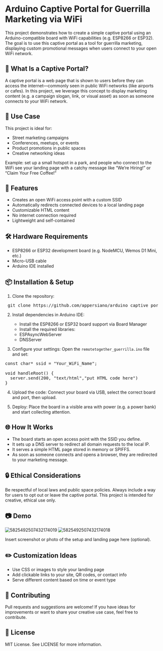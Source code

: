 # Arduino Captive Portal for Guerrilla Marketing via WiFi

This project demonstrates how to create a simple captive portal using an Arduino-compatible board with WiFi capabilities (e.g. ESP8266 or ESP32). The goal is to use this captive portal as a tool for guerrilla marketing, displaying custom promotional messages when users connect to your open WiFi network.

## 📡 What Is a Captive Portal?

A captive portal is a web page that is shown to users before they can access the internet—commonly seen in public WiFi networks (like airports or cafes). In this project, we leverage this concept to display marketing content (e.g. a campaign slogan, link, or visual asset) as soon as someone connects to your WiFi network.

## 🎯 Use Case
This project is ideal for:
-	Street marketing campaigns
-	Conferences, meetups, or events
-	Product promotions in public spaces
-	Creative networking ideas

 Example: set up a small hotspot in a park, and people who connect to the WiFi see your landing page with a catchy message like “We’re Hiring!” or “Claim Your Free Coffee!”

## 🚀 Features
-	Creates an open WiFi access point with a custom SSID
-	Automatically redirects connected devices to a local landing page
-	Customizable HTML content
-	No internet connection required
-	Lightweight and self-contained

## 🛠️ Hardware Requirements

-	ESP8266 or ESP32 development board (e.g. NodeMCU, Wemos D1 Mini, etc.)
-	Micro-USB cable
-	Arduino IDE installed

 ## 📦 Installation & Setup
1.	Clone the repository:
<pre lang="bash">
 git clone https://github.com/appersiano/arduino_captive_portal.git
</pre>

2.	Install dependencies in Arduino IDE:
 
	-	Install the ESP8266 or ESP32 board support via Board Manager
	-	Install the required libraries:
	-	ESPAsyncWebServer
	-	DNSServer

3.	Configure your settings:
Open the `remotetogether_guerrilla.ino` file and set:

<pre lang="cpp">
const char* ssid = "Your_WiFi_Name";

void handleRoot() {
  server.send(200, "text/html","put HTML code here")
}
</pre>

4.	Upload the code:
Connect your board via USB, select the correct board and port, then upload.

5.	Deploy:
Place the board in a visible area with power (e.g. a power bank) and start collecting attention.


## 🌐 How It Works
-	The board starts an open access point with the SSID you define.
-	It sets up a DNS server to redirect all domain requests to the local IP.
-	It serves a simple HTML page stored in memory or SPIFFS.
-	As soon as someone connects and opens a browser, they are redirected to your marketing message.

## 🔒 Ethical Considerations

Be respectful of local laws and public space policies. Always include a way for users to opt out or leave the captive portal. This project is intended for creative, ethical use only.

## 📷 Demo
![5825492507432174019](https://github.com/user-attachments/assets/f03bdf32-d559-45c7-b08f-bf7ba5fca9c1)
![5825492507432174018](https://github.com/user-attachments/assets/4083ed1b-cb26-4ca3-963b-945439057c69)


Insert screenshot or photo of the setup and landing page here (optional).

## ✏️ Customization Ideas
-	Use CSS or images to style your landing page
-	Add clickable links to your site, QR codes, or contact info
-	Serve different content based on time or event type

## 🤝 Contributing

Pull requests and suggestions are welcome! If you have ideas for improvements or want to share your creative use case, feel free to contribute.

## 📄 License

MIT License. See LICENSE for more information.
